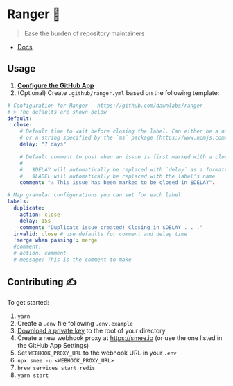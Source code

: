 # Ranger 🤠

> Ease the burden of repository maintainers

- [Docs](https://www.notion.so/dawnlabs/Docs-8d7627bb1f3c42b7b1820e8d6f157a57)

## Usage

1. **[Configure the GitHub App](https://github.com/apps/repo-ranger)**
2. (Optional) Create `.github/ranger.yml` based on the following template:

```yml
# Configuration for Ranger - https://github.com/dawnlabs/ranger
# > The defaults are shown below
default:
  close:
    # Default time to wait before closing the label. Can either be a number in milliseconds
    # or a string specified by the `ms` package (https://www.npmjs.com/package/ms)
    delay: "7 days"

    # Default comment to post when an issue is first marked with a closing label
    #
    #   $DELAY will automatically be replaced with `delay` as a formatted string (e.g. '7 days')
    #   $LABEL will automatically be replaced with the label's name
    comment: "⚠️ This issue has been marked to be closed in $DELAY".

# Map granular configurations you can set for each label
labels:
  duplicate:
    action: close
    delay: 15s
    comment: "Duplicate issue created! Closing in $DELAY . . ."
  invalid: close # use defaults for comment and delay time
  'merge when passing': merge
  #comment:
  # action: comment
  # message: This is the comment to make
```

## Contributing ✍️

To get started:

1. `yarn`
2. Create a `.env` file following `.env.example`
3. [Download a private key](https://github.com/organizations/dawnlabs/settings/apps/issue-maintainer-dev) to the root of your directory
4. Create a new webhook proxy at https://smee.io (or use the one listed in the GitHub App Settings)
5. Set `WEBHOOK_PROXY_URL` to the webhook URL in your `.env`
6. `npx smee -u <WEBHOOK_PROXY_URL>`
7. `brew services start redis`
8. `yarn start`

